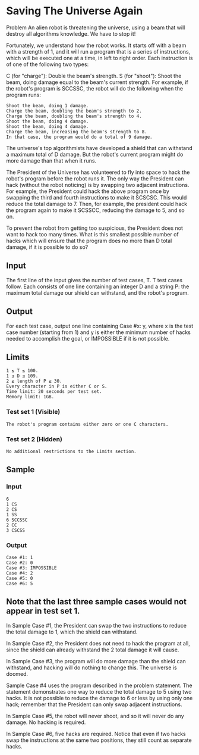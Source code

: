 # Saving The Universe Again
Problem
An alien robot is threatening the universe, using a beam that will destroy all algorithms knowledge. We have to stop it!

Fortunately, we understand how the robot works. It starts off with a beam with a strength of 1, and it will run a program that is a series of instructions, which will be executed one at a time, in left to right order. Each instruction is of one of the following two types:

C (for "charge"): Double the beam's strength.
S (for "shoot"): Shoot the beam, doing damage equal to the beam's current strength.
For example, if the robot's program is SCCSSC, the robot will do the following when the program runs:
```
Shoot the beam, doing 1 damage.
Charge the beam, doubling the beam's strength to 2.
Charge the beam, doubling the beam's strength to 4.
Shoot the beam, doing 4 damage.
Shoot the beam, doing 4 damage.
Charge the beam, increasing the beam's strength to 8.
In that case, the program would do a total of 9 damage.
```
The universe's top algorithmists have developed a shield that can withstand a maximum total of D damage. But the robot's current program might do more damage than that when it runs.

The President of the Universe has volunteered to fly into space to hack the robot's program before the robot runs it. The only way the President can hack (without the robot noticing) is by swapping two adjacent instructions. For example, the President could hack the above program once by swapping the third and fourth instructions to make it SCSCSC. This would reduce the total damage to 7. Then, for example, the president could hack the program again to make it SCSSCC, reducing the damage to 5, and so on.

To prevent the robot from getting too suspicious, the President does not want to hack too many times. What is this smallest possible number of hacks which will ensure that the program does no more than D total damage, if it is possible to do so?

## Input
The first line of the input gives the number of test cases, T. T test cases follow. Each consists of one line containing an integer D and a string P: the maximum total damage our shield can withstand, and the robot's program.

## Output
For each test case, output one line containing Case #x: y, where x is the test case number (starting from 1) and y is either the minimum number of hacks needed to accomplish the goal, or IMPOSSIBLE if it is not possible.

## Limits
```
1 ≤ T ≤ 100.
1 ≤ D ≤ 109.
2 ≤ length of P ≤ 30.
Every character in P is either C or S.
Time limit: 20 seconds per test set.
Memory limit: 1GB.
```
### Test set 1 (Visible)
```
The robot's program contains either zero or one C characters.
```
### Test set 2 (Hidden)
```
No additional restrictions to the Limits section.
```
## Sample

### Input
```
6
1 CS
2 CS
1 SS
6 SCCSSC
2 CC
3 CSCSS
```
### Output
```
Case #1: 1
Case #2: 0
Case #3: IMPOSSIBLE
Case #4: 2
Case #5: 0
Case #6: 5
```
## Note that the last three sample cases would not appear in test set 1.

In Sample Case #1, the President can swap the two instructions to reduce the total damage to 1, which the shield can withstand.

In Sample Case #2, the President does not need to hack the program at all, since the shield can already withstand the 2 total damage it will cause.

In Sample Case #3, the program will do more damage than the shield can withstand, and hacking will do nothing to change this. The universe is doomed.

Sample Case #4 uses the program described in the problem statement. The statement demonstrates one way to reduce the total damage to 5 using two hacks. It is not possible to reduce the damage to 6 or less by using only one hack; remember that the President can only swap adjacent instructions.

In Sample Case #5, the robot will never shoot, and so it will never do any damage. No hacking is required.

In Sample Case #6, five hacks are required. Notice that even if two hacks swap the instructions at the same two positions, they still count as separate hacks.
